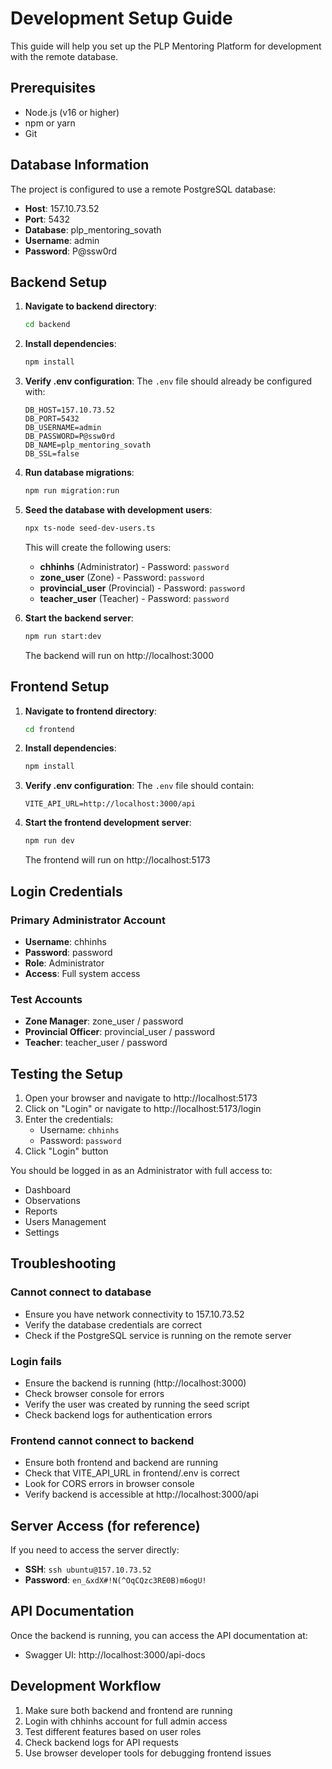 # Development Setup Guide

This guide will help you set up the PLP Mentoring Platform for development with the remote database.

## Prerequisites

- Node.js (v16 or higher)
- npm or yarn
- Git

## Database Information

The project is configured to use a remote PostgreSQL database:
- **Host**: 157.10.73.52
- **Port**: 5432
- **Database**: plp_mentoring_sovath
- **Username**: admin
- **Password**: P@ssw0rd

## Backend Setup

1. **Navigate to backend directory**:
   ```bash
   cd backend
   ```

2. **Install dependencies**:
   ```bash
   npm install
   ```

3. **Verify .env configuration**:
   The `.env` file should already be configured with:
   ```env
   DB_HOST=157.10.73.52
   DB_PORT=5432
   DB_USERNAME=admin
   DB_PASSWORD=P@ssw0rd
   DB_NAME=plp_mentoring_sovath
   DB_SSL=false
   ```

4. **Run database migrations**:
   ```bash
   npm run migration:run
   ```

5. **Seed the database with development users**:
   ```bash
   npx ts-node seed-dev-users.ts
   ```
   
   This will create the following users:
   - **chhinhs** (Administrator) - Password: `password`
   - **zone_user** (Zone) - Password: `password`
   - **provincial_user** (Provincial) - Password: `password`
   - **teacher_user** (Teacher) - Password: `password`

6. **Start the backend server**:
   ```bash
   npm run start:dev
   ```
   
   The backend will run on http://localhost:3000

## Frontend Setup

1. **Navigate to frontend directory**:
   ```bash
   cd frontend
   ```

2. **Install dependencies**:
   ```bash
   npm install
   ```

3. **Verify .env configuration**:
   The `.env` file should contain:
   ```env
   VITE_API_URL=http://localhost:3000/api
   ```

4. **Start the frontend development server**:
   ```bash
   npm run dev
   ```
   
   The frontend will run on http://localhost:5173

## Login Credentials

### Primary Administrator Account
- **Username**: chhinhs
- **Password**: password
- **Role**: Administrator
- **Access**: Full system access

### Test Accounts
- **Zone Manager**: zone_user / password
- **Provincial Officer**: provincial_user / password
- **Teacher**: teacher_user / password

## Testing the Setup

1. Open your browser and navigate to http://localhost:5173
2. Click on "Login" or navigate to http://localhost:5173/login
3. Enter the credentials:
   - Username: `chhinhs`
   - Password: `password`
4. Click "Login" button

You should be logged in as an Administrator with full access to:
- Dashboard
- Observations
- Reports
- Users Management
- Settings

## Troubleshooting

### Cannot connect to database
- Ensure you have network connectivity to 157.10.73.52
- Verify the database credentials are correct
- Check if the PostgreSQL service is running on the remote server

### Login fails
- Ensure the backend is running (http://localhost:3000)
- Check browser console for errors
- Verify the user was created by running the seed script
- Check backend logs for authentication errors

### Frontend cannot connect to backend
- Ensure both frontend and backend are running
- Check that VITE_API_URL in frontend/.env is correct
- Look for CORS errors in browser console
- Verify backend is accessible at http://localhost:3000/api

## Server Access (for reference)

If you need to access the server directly:
- **SSH**: `ssh ubuntu@157.10.73.52`
- **Password**: `en_&xdX#!N(^OqCQzc3RE0B)m6ogU!`

## API Documentation

Once the backend is running, you can access the API documentation at:
- Swagger UI: http://localhost:3000/api-docs

## Development Workflow

1. Make sure both backend and frontend are running
2. Login with chhinhs account for full admin access
3. Test different features based on user roles
4. Check backend logs for API requests
5. Use browser developer tools for debugging frontend issues